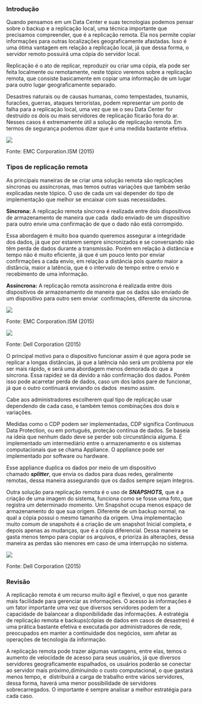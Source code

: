 ### Introdução

Quando pensamos em um Data Center e suas tecnologias podemos pensar sobre o backup e a replicação local, uma técnica importante que precisamos compreender, que é a replicação remota. Ela nos permite copiar informações para outras localizações geograficamente afastadas. Isso é uma ótima vantagem em relação a replicação local, já que dessa forma, o servidor remoto possuirá uma cópia do servidor local.

Replicação é o ato de replicar, reproduzir ou criar uma cópia, ela pode ser feita localmente ou remotamente, neste tópico veremos sobre a replicação remota, que consiste basicamente em copiar uma informação de um lugar para outro lugar geograficamente separado.

Desastres naturais ou de causas humanas, como tempestades, tsunamis, furacões, guerras, ataques terroristas, podem representar um ponto de falha para a replicação local, uma vez que se o seu Data Center for destruído os dois ou mais servidores de replicação ficarão fora do ar. Nesses casos é extremamente útil a solução de replicação remota. Em termos de segurança podemos dizer que é uma medida bastante efetiva.

[![](https://img.uninove.br/static/0/0/0/0/0/0/2/9/9/3/2/2993263/43248.png)](https://img.uninove.br/static/0/0/0/0/0/0/2/9/9/3/2/2993263/43248.png)

Fonte: EMC Corporation.ISM (2015)

### Tipos de replicação remota

As principais maneiras de se criar uma solução remota são replicações síncronas ou assíncronas, mas temos outras variações que também serão explicadas neste tópico. O uso de cada um vai depender do tipo de implementação que melhor se encaixar com suas necessidades.

**Síncrona:** A replicação remota síncrona é realizada entre dois dispositivos de armazenamento de maneira que cada  dado enviado de um dispositivo para outro envie uma confirmação de que o dado não está corrompido.

Essa abordagem é muito boa quando queremos assegurar a integridade dos dados, já que por estarem sempre sincronizados e se conversando não têm perda de dados durante a transmissão. Porém em relação à distância e tempo não é muito eficiente, já que é um pouco lento por enviar confirmações a cada envio, em relação a distância pois quanto maior a distância, maior a latência, que é o intervalo de tempo entre o envio e recebimento de uma informação.

**Assíncrona:** A replicação remota assíncrona é realizada entre dois dispositivos de armazenamento de maneira que os dados são enviado de um dispositivo para outro sem enviar  confirmações, diferente da síncrona.

[![](https://img.uninove.br/static/0/0/0/0/0/0/2/9/5/3/8/2953865/43251.png)](https://img.uninove.br/static/0/0/0/0/0/0/2/9/5/3/8/2953865/43251.png)

Fonte: EMC Corporation.ISM (2015)

[![](https://img.uninove.br/static/0/0/0/0/0/0/2/9/5/2/8/2952816/43252.png)](https://img.uninove.br/static/0/0/0/0/0/0/2/9/5/2/8/2952816/43252.png)

Fonte: Dell Corporation (2015)

O principal motivo para o dispositivo funcionar assim é que agora pode se replicar a longas distâncias, já que a latência não será um problema por ele ser mais rápido, e será uma abordagem menos demorada do que a síncrona. Essa rapidez se dá devido a não confirmação dos dados. Porém isso pode acarretar perda de dados, caso um dos lados pare de funcionar, já que o outro continuará enviando os dados  mesmo assim.

Cabe aos administradores escolherem qual tipo de replicação usar dependendo de cada caso, e também temos combinações dos dois e variações.

Medidas como o CDP podem ser implementadas, CDP significa Continuous Data Protection, ou em português, proteção contínua de dados. Se baseia na ideia que nenhum dado deve se perder sob circunstância alguma. É implementado um intermediário entre o armazenamento e os sistemas computacionais que se chama Appliance. O appliance pode ser implementado por software ou hardware.

Esse appliance duplica os dados por meio de um dispositivo chamado _**splitter**_, que envia os dados para duas redes, geralmente remotas, dessa maneira assegurando que os dados sempre sejam íntegros.

Outra solução para replicação remota é o uso de _**SNAPSHOTS,**_ que é a criação de uma imagem do sistema, funciona como se fosse uma foto, que registra um determinado momento. Um Snapshot ocupa menos espaço de armazenamento do que sua origem. Diferente de um backup normal, na qual a cópia possui o mesmo tamanho da origem. Uma implementação muito comum de snapshots é a criação de um snapshot Inicial completa, e depois apenas as mudanças, que é a cópia diferencial. Dessa maneira se gasta menos tempo para copiar os arquivos, e prioriza às alterações, dessa maneira as perdas são menores em caso de uma interrupção no sistema.

[![](https://img.uninove.br/static/0/0/0/0/0/0/2/9/5/3/2/2953243/43253.png)](https://img.uninove.br/static/0/0/0/0/0/0/2/9/5/3/2/2953243/43253.png)

Fonte: Dell Corporation (2015)

### Revisão

A replicação remota é um recurso muito ágil e flexível, o que nos garante mais facilidade para gerenciar as informações. O acesso às informações é um fator importante uma vez que diversos servidores podem ter a capacidade de balancear a disponibilidade das informações. A estratégia de replicação remota e backups(cópias de dados em casos de desastres) é uma prática bastante efetiva e executada por administradores de rede, preocupados em manter a continuidade dos negócios, sem afetar as operações de tecnologia da informação.

A replicação remota pode trazer algumas vantagens, entre elas, temos o aumento de velocidade de acesso para seus usuários, já que diversos servidores geograficamente espalhados, os usuários poderão se conectar ao servidor mais próximo,diminuindo o custo computacional, o que gastará menos tempo, e  distribuirá a carga de trabalho entre vários servidores, dessa forma, haverá uma menor possibilidade de servidores sobrecarregados. O importante é sempre analisar a melhor estratégia para cada caso.